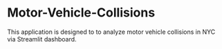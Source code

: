 # Motor-Vehicle-Collisions
This application is designed to to analyze motor vehicle collisions in NYC via Streamlit dashboard. 
